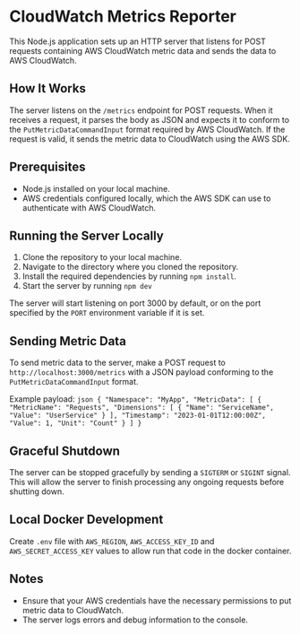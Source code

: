 # CloudWatch Metrics Reporter

This Node.js application sets up an HTTP server that listens for POST requests containing AWS CloudWatch metric data and sends the data to AWS CloudWatch.

## How It Works

The server listens on the `/metrics` endpoint for POST requests. When it receives a request, it parses the body as JSON and expects it to conform to the `PutMetricDataCommandInput` format required by AWS CloudWatch. If the request is valid, it sends the metric data to CloudWatch using the AWS SDK.

## Prerequisites

- Node.js installed on your local machine.
- AWS credentials configured locally, which the AWS SDK can use to authenticate with AWS CloudWatch.

## Running the Server Locally

1. Clone the repository to your local machine.
2. Navigate to the directory where you cloned the repository.
3. Install the required dependencies by running `npm install`.
4. Start the server by running `npm dev`

The server will start listening on port 3000 by default, or on the port specified by the `PORT` environment variable if it is set.

## Sending Metric Data

To send metric data to the server, make a POST request to `http://localhost:3000/metrics` with a JSON payload conforming to the `PutMetricDataCommandInput` format.

Example payload:
```json { "Namespace": "MyApp", "MetricData": [ { "MetricName": "Requests", "Dimensions": [ { "Name": "ServiceName", "Value": "UserService" } ], "Timestamp": "2023-01-01T12:00:00Z", "Value": 1, "Unit": "Count" } ] }```

## Graceful Shutdown

The server can be stopped gracefully by sending a `SIGTERM` or `SIGINT` signal. This will allow the server to finish processing any ongoing requests before shutting down.

## Local Docker Development

Create `.env` file with `AWS_REGION`, `AWS_ACCESS_KEY_ID` and `AWS_SECRET_ACCESS_KEY` values to allow run that code in the docker container.

## Notes

- Ensure that your AWS credentials have the necessary permissions to put metric data to CloudWatch.
- The server logs errors and debug information to the console.

